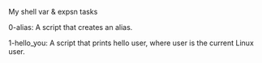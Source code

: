 My shell var & expsn tasks

 0-alias: A script that creates an alias.

 1-hello_you: A script that prints hello user, where user is the current Linux user.
